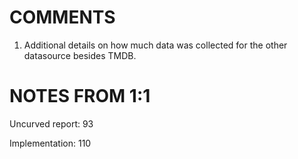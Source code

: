 # COMMENTS

1. Additional details on how much data was collected for the other datasource besides TMDB.

# NOTES FROM 1:1

Uncurved report: 93

Implementation: 110
